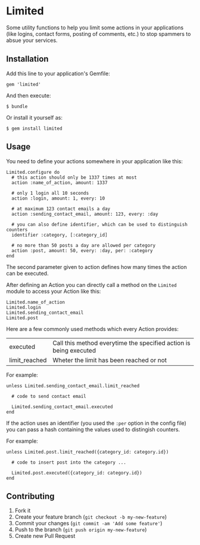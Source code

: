 # Limited

Some utility functions to help you limit some actions in your applications
(like logins, contact forms, posting of comments, etc.) to stop spammers
to absue your services.

## Installation

Add this line to your application's Gemfile:

    gem 'limited'

And then execute:

    $ bundle

Or install it yourself as:

    $ gem install limited

## Usage

You need to define your actions somewhere in your application like this:

    Limited.configure do
      # this action should only be 1337 times at most 
      action :name_of_action, amount: 1337

      # only 1 login all 10 seconds
      action :login, amount: 1, every: 10

      # at maximum 123 contact emails a day
      action :sending_contact_email, amount: 123, every: :day

      # you can also define identifier, which can be used to distinguish counters
      identifier :category, [:category_id]

      # no more than 50 posts a day are allowed per category
      action :post, amount: 50, every: :day, per: :category
    end

The second parameter given to action defines how many times the action
can be executed.

After defining an Action you can directly call a method on the `Limited`
module to access your Action like this:

    Limited.name_of_action 
    Limited.login
    Limited.sending_contact_email
    Limited.post

Here are a few commonly used methods which every Action provides:

<table>
  <tr>
    <td>executed</td>
    <td>Call this method everytime the specified action is being executed</td>
  </tr>
  <tr>
    <td>limit_reached</td>
    <td>Wheter the limit has been reached or not</td>
  </tr>
</table>

For example:

    unless Limited.sending_contact_email.limit_reached

      # code to send contact email

      Limited.sending_contact_email.executed
    end

If the action uses an identifier (you used the `:per` option in the config file) you can pass
a hash containing the values used to distingish counters.

For example:

    unless Limited.post.limit_reached({category_id: category.id})

      # code to insert post into the category ...

      Limited.post.executed({category_id: category.id})
    end

## Contributing

1. Fork it
2. Create your feature branch (`git checkout -b my-new-feature`)
3. Commit your changes (`git commit -am 'Add some feature'`)
4. Push to the branch (`git push origin my-new-feature`)
5. Create new Pull Request
